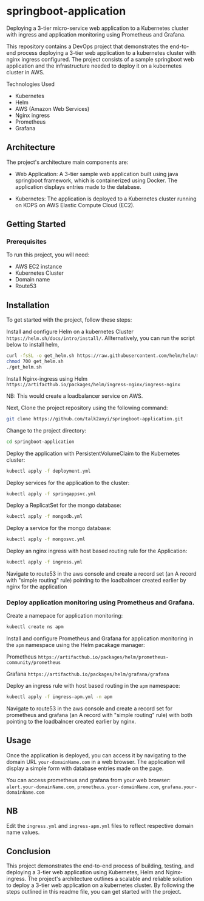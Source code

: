 # springboot-application
Deploying a 3-tier micro-service web application to a Kubernetes cluster with ingress and application monitoring using Prometheus and Grafana.

This repository contains a DevOps project that demonstrates the end-to-end process deploying a 3-tier web application to a kubernetes cluster with nginx ingress configured. The project consists of a sample springboot web application and the infrastructure needed to deploy it on a kubernetes cluster in AWS.


Technologies Used
- Kubernetes
- Helm
- AWS (Amazon Web Services)
- Nginx ingress
- Prometheus
- Grafana 


## Architecture

The project's architecture main components are:

- Web Application: A 3-tier sample web application built using java springboot framework, which is containerized using Docker. The application displays entries made to the database.

- Kubernetes: The application is deployed to a Kubernetes cluster running on KOPS on AWS Elastic Compute Cloud (EC2).

## Getting Started

### Prerequisites

To run this project, you will need:

- AWS EC2 instance
- Kubernetes Cluster
- Domain name
- Route53 


## Installation

To get started with the project, follow these steps:

Install and configure Helm on a kubernetes Cluster `https://helm.sh/docs/intro/install/`. Allternatively, you can run the script below to install helm,

```bash
curl -fsSL -o get_helm.sh https://raw.githubusercontent.com/helm/helm/main/scripts/get-helm-3
chmod 700 get_helm.sh
./get_helm.sh
```

Install Nginx-ingress using Helm `https://artifacthub.io/packages/helm/ingress-nginx/ingress-nginx`

NB: This would create a loadbalancer service on AWS.


Next, Clone the project repository using the following command:

```bash
git clone https://github.com/talk2anyi/springboot-application.git
```

Change to the project directory:
```bash
cd springboot-application
```

Deploy the application with PersistentVolumeClaim to the Kubernetes cluster:
```bash
kubectl apply -f deployment.yml
```

Deploy services for the application to the cluster:
```bash
kubectl apply -f springappsvc.yml
```

Deploy a ReplicatSet for the mongo database:
```bash
kubectl apply -f mongodb.yml
```

Deploy a service for the mongo database:
```bash
kubectl apply -f mongosvc.yml
```

Deploy an nginx ingress with host based routing rule for the Application:
```bash
kubectl apply -f ingress.yml
```

Navigate to route53 in the aws console and create a record set (an A record with "simple routing" rule) pointing to the loadbalncer created earlier by nginx for the application


### Deploy application monitoring using Prometheus and Grafana.

Create a namepace for application monitoring:
```bash
kubectl create ns apm
```

Install and configure Prometheus and Grafana for application monitoring in the `apm` namespace using the Helm pacakage manager:

Prometheus `https://artifacthub.io/packages/helm/prometheus-community/prometheus` 

Grafana `https://artifacthub.io/packages/helm/grafana/grafana` 

Deploy an ingress rule with host based routing in the `apm` namespace:
```bash
kubectl apply -f ingress-apm.yml -n apm
```

Navigate to route53 in the aws console and create a record set for prometheus and grafana (an A record with "simple routing" rule) with both pointing to the loadbalncer created earlier by nginx.


## Usage

Once the application is deployed, you can access it by navigating to the domain URL `your-domainName.com` in a web browser. The application will display a simple form with database entries made on the page.

You can access prometheus and grafana from your web browser: `alert.your-domainName.com`, `prometheus.your-domainName.com`, `grafana.your-domainName.com`


## NB

Edit the `ingress.yml` and `ingress-apm.yml` files to reflect respective domain name values.


## Conclusion

This project demonstrates the end-to-end process of building, testing, and deploying a 3-tier web application using Kubernetes, Helm and Nginx-ingress. The project's architecture outlines a scalable and reliable solution to deploy a 3-tier web application on a kubernetes cluster. By following the steps outlined in this readme file, you can get started with the project.


